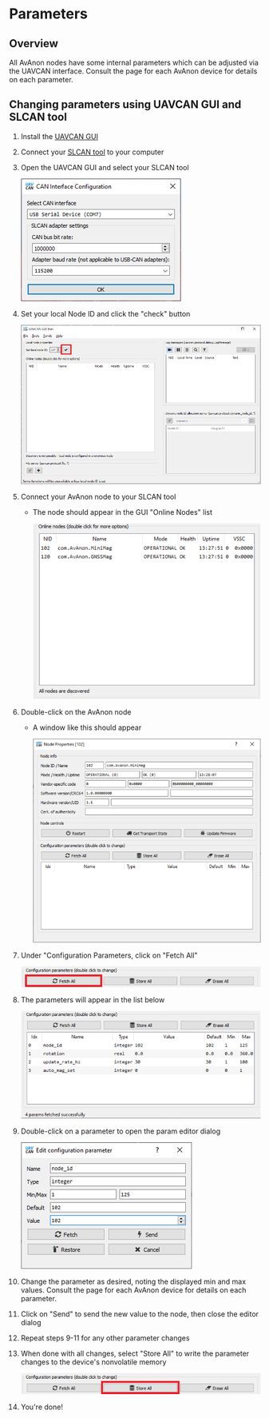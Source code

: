 # Parameters

## Overview

All AvAnon nodes have some internal parameters which can be adjusted via the UAVCAN interface. Consult the page for each AvAnon device for details on each parameter.

## Changing parameters using UAVCAN GUI and SLCAN tool

1. Install the [UAVCAN GUI](https://github.com/UAVCAN/gui_tool)
2. Connect your [SLCAN tool](https://zubax.com/products/babel) to your computer
3. Open the UAVCAN GUI and select your SLCAN tool

   ![UAVCAN GUI Connection Dialog](../.gitbook/assets/CANGUI_Connect.png)  

4. Set your local Node ID and click the "check" button

   ![UAVCAN GUI Set Local Node ID](../.gitbook/assets/CANGUI_SetNodeID%20%281%29.png)  

5. Connect your AvAnon node to your SLCAN tool
   * The node should appear in the GUI "Online Nodes" list

     ![UAVCAN GUI Node List](../.gitbook/assets/CANGUI_NodeList.png)  

6. Double-click on the AvAnon node
   * A window like this should appear

     ![UAVCAN GUI Node Properties](../.gitbook/assets/CANGUI_NodeProps.png)  
     
7. Under "Configuration Parameters, click on "Fetch All"

   ![UAVCAN GUI Node Properties](../.gitbook/assets/CANGUI_ConfigControls_FetchAll.png)  

8. The parameters will appear in the list below

   ![UAVCAN GUI Node List](../.gitbook/assets/CANGUI_NodePropsParamsOnly.png)  

9. Double-click on a parameter to open the param editor dialog

   ![UAVCAN GUI Node List](../.gitbook/assets/CANGUI_ParamChange.png)  

10. Change the parameter as desired, noting the displayed min and max values. Consult the page for each AvAnon device for details on each parameter.
11. Click on "Send" to send the new value to the node, then close the editor dialog
12. Repeat steps 9-11 for any other parameter changes
13. When done with all changes, select "Store All" to write the parameter changes to the device's nonvolatile memory

    ![UAVCAN GUI Node List](../.gitbook/assets/CANGUI_ConfigControls_StoreAll.png)  

14. You're done!

